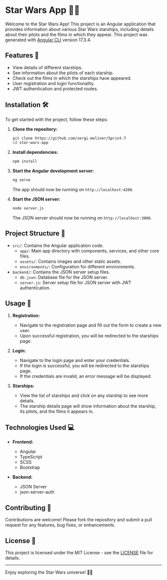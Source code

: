 # Star Wars App 🚀✨

Welcome to the Star Wars App! This project is an Angular application that provides information about various Star Wars starships, including details about their pilots and the films in which they appear. This project was generated with [Angular CLI](https://github.com/angular/angular-cli) version 17.3.4.

## Features 🌟

- View details of different starships.
- See information about the pilots of each starship.
- Check out the films in which the starships have appeared.
- User registration and login functionality.
- JWT authentication and protected routes.

## Installation 🛠️

To get started with the project, follow these steps:

1. **Clone the repository:**

    ```bash
    git clone https://github.com/sergi-moliner/Sprint-7
    cd star-wars-app
    ```

2. **Install dependencies:**

    ```bash
    npm install
    ```

3. **Start the Angular development server:**

    ```bash
    ng serve
    ```

    The app should now be running on `http://localhost:4200`.


4. **Start the JSON server:**

    ```bash
    node server.js
    ```

    The JSON server should now be running on `http://localhost:3000`.

## Project Structure 📂

- `src/`: Contains the Angular application code.
  - `app/`: Main app directory with components, services, and other core files.
  - `assets/`: Contains images and other static assets.
  - `environments/`: Configuration for different environments.
- `backend/`: Contains the JSON server setup files.
  - `db.json`: Database file for the JSON server.
  - `server.js`: Server setup file for JSON server with JWT authentication.

## Usage 📖

1. **Registration:**
   - Navigate to the registration page and fill out the form to create a new user.
   - Upon successful registration, you will be redirected to the starships page.

2. **Login:**
   - Navigate to the login page and enter your credentials.
   - If the login is successful, you will be redirected to the starships page.
   - If the credentials are invalid, an error message will be displayed.

3. **Starships:**
   - View the list of starships and click on any starship to see more details.
   - The starship details page will show information about the starship, its pilots, and the films it appears in.

## Technologies Used 💻

- **Frontend:**
  - Angular
  - TypeScript
  - SCSS
  - Bootstrap

- **Backend:**
  - JSON Server
  - json-server-auth

## Contributing 🤝

Contributions are welcome! Please fork the repository and submit a pull request for any features, bug fixes, or enhancements.

## License 📄

This project is licensed under the MIT License - see the [LICENSE](LICENSE) file for details.

---

Enjoy exploring the Star Wars universe! 🌌✨
